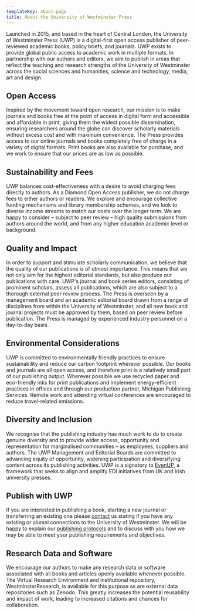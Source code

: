 ```yaml
---
templateKey: about-page
title: About the University of Westminster Press
---
```

<p class="lead">Launched in 2015, and based in the heart of Central London, the University of Westminster Press (UWP) is a digital-first open access publisher of peer-reviewed academic books, policy briefs, and journals. UWP exists to provide global public access to academic work in multiple formats. In partnership with our authors and editors, we aim to publish in areas that reflect the teaching and research strengths of the University of Westminster across the social sciences and humanities, science and technology, media, art and design.</p>

## Open Access
Inspired by the movement toward open research, our mission is to make journals and books free at the point of access in digital form and accessible and affordable in print, giving them the widest possible dissemination, ensuring researchers around the globe can discover scholarly materials without excess cost and with maximum convenience.
The Press provides access to our online journals and books completely free of charge in a variety of digital formats. Print books are also available for purchase, and we work to ensure that our prices are as low as possible.

## Sustainability and Fees
UWP balances cost-effectiveness with a desire to avoid charging fees directly to authors.  As a Diamond Open Access publisher, we do not charge fees to either authors or readers. We explore and encourage collective funding mechanisms and library membership schemes, and we look to diverse income streams to match our costs over the longer term. We are happy to consider – subject to peer review – high quality submissions from authors around the world, and from any higher education academic level or background. 

## Quality and Impact
In order to support and stimulate scholarly communication, we believe that the quality of our publications is of utmost importance. This means that we not only aim for the highest editorial standards, but also produce our publications with care. UWP's journal and book series editors, consisting of prominent scholars, assess all publications, which are also subject to a thorough external peer review process. The Press is overseen by a management board and an academic editorial board drawn from a range of disciplines from within the University of Westminster, and all new book and journal projects must be approved by them, based on peer review before publication. The Press is managed by experienced industry personnel on a day-to-day basis.

## Environmental Considerations
UWP is committed to environmentally friendly practices to ensure sustainability and reduce our carbon footprint wherever possible. Our books and journals are all open access, and therefore print is a relatively small part of our publishing output. Wherever possible we use recycled paper and eco-friendly inks for print publications and implement energy-efficient practices in offices and through our production partner, Michigan Publishing Services. Remote work and attending virtual conferences are encouraged to reduce travel-related emissions.

## Diversity and Inclusion
We recognise that the publishing industry has much work to do to create genuine diversity and to provide wider access, opportunity and representation for marginalised communities – as employees, suppliers and authors. The UWP Management and Editorial Boards are committed to advancing equity of opportunity, widening participation and diversifying content across its publishing activities. UWP is a signatory to [EvenUP](https://evenup.hcommons.org/), a framework that seeks to align and amplify EDI initiatives from UK and Irish university presses. 

## Publish with UWP
If you are interested in publishing a book, starting a new journal or transferring an existing one please [contact](/contact) us stating if you have any existing or alumni connections to the University of Westminster. We will be happy to explain our [publishing protocols](/publish-with-us) and to discuss with you how we may be able to meet your publishing requirements and objectives.

## Research Data and Software
We encourage our authors to make any research data or software associated with all books and articles openly available whenever possible. The Virtual Research Environment and institutional repository, WestminsterResearch, is available for this purpose as are external data repositories such as Zenodo. This greatly increases the potential reusability and impact of work, leading to increased citations and chances for collaboration.

